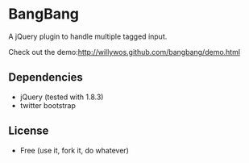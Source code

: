 BangBang
=============

A jQuery plugin to handle multiple tagged input.

Check out the demo:<http://willywos.github.com/bangbang/demo.html>


Dependencies
------------
* jQuery (tested with 1.8.3)
* twitter bootstrap

License
-------
* Free (use it, fork it, do whatever)
